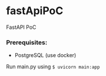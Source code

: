 # fastApiPoC
FastAPI PoC

### Prerequisites:

 - PostgreSQL (use docker)
 
Run main.py using `$ uvicorn main:app`
